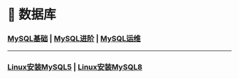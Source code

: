 # 🚥 数据库

### [MySQL基础](/MySQL/MySQL基础)	|	[MySQL进阶](/MySQL/MySQL进阶)	|	[MySQL运维](/MySQL/MySQL运维)



------



### [Linux安装MySQL5](/MySQL/Linux安装MySQL5)	|	[Linux安装MySQL8](/MySQL/Linux安装MySQL8)





